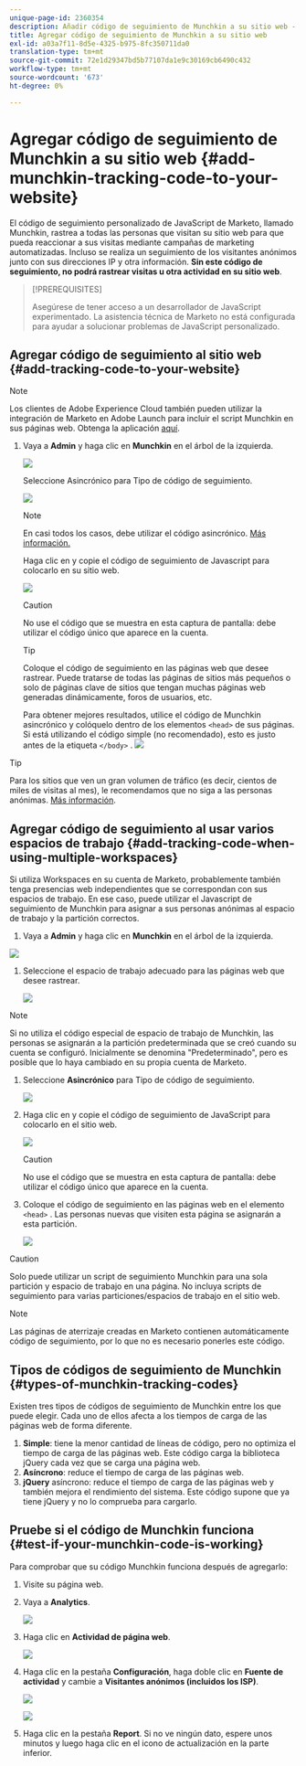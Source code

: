 ```yaml
---
unique-page-id: 2360354
description: Añadir código de seguimiento de Munchkin a su sitio web - Marketo Docs - Documentación del producto
title: Agregar código de seguimiento de Munchkin a su sitio web
exl-id: a03a7f11-8d5e-4325-b975-8fc350711da0
translation-type: tm+mt
source-git-commit: 72e1d29347bd5b77107da1e9c30169cb6490c432
workflow-type: tm+mt
source-wordcount: '673'
ht-degree: 0%

---
```


# Agregar código de seguimiento de Munchkin a su sitio web {#add-munchkin-tracking-code-to-your-website}

El código de seguimiento personalizado de JavaScript de Marketo, llamado Munchkin, rastrea a todas las personas que visitan su sitio web para que pueda reaccionar a sus visitas mediante campañas de marketing automatizadas. Incluso se realiza un seguimiento de los visitantes anónimos junto con sus direcciones IP y otra información. **Sin este código de seguimiento, no podrá rastrear visitas u otra actividad en su sitio web**.

>[!PREREQUISITES]
>
>Asegúrese de tener acceso a un desarrollador de JavaScript experimentado. La asistencia técnica de Marketo no está configurada para ayudar a solucionar problemas de JavaScript personalizado.

## Agregar código de seguimiento al sitio web {#add-tracking-code-to-your-website}

>[!NOTE]
>
>Los clientes de Adobe Experience Cloud también pueden utilizar la integración de Marketo en Adobe Launch para incluir el script Munchkin en sus páginas web. Obtenga la aplicación [aquí](https://www.adobeexchange.com/experiencecloud.details.101054.html).

1. Vaya a **Admin** y haga clic en **Munchkin** en el árbol de la izquierda.

   ![](assets/image2015-8-25-16-3a21-3a14.png)

   Seleccione Asincrónico para Tipo de código de seguimiento.

   ![](assets/image2015-8-25-16-3a24-3a33.png)

   >[!NOTE]
   >
   >En casi todos los casos, debe utilizar el código asincrónico. [Más información.](#types-of-munchkin-tracking-codes)

   Haga clic en y copie el código de seguimiento de Javascript para colocarlo en su sitio web.

   ![](assets/image2015-8-25-16-3a26-3a12.png)

   >[!CAUTION]
   >
   >No use el código que se muestra en esta captura de pantalla: debe utilizar el código único que aparece en la cuenta.

   >[!TIP]
   >
   >Coloque el código de seguimiento en las páginas web que desee rastrear. Puede tratarse de todas las páginas de sitios más pequeños o solo de páginas clave de sitios que tengan muchas páginas web generadas dinámicamente, foros de usuarios, etc.

   Para obtener mejores resultados, utilice el código de Munchkin asincrónico y colóquelo dentro de los elementos `<head>` de sus páginas. Si está utilizando el código simple (no recomendado), esto es justo antes de la etiqueta `</body>` .
   ![](assets/image2015-8-25-16-3a5-3a20.png)

>[!TIP]
>
>Para los sitios que ven un gran volumen de tráfico (es decir, cientos de miles de visitas al mes), le recomendamos que no siga a las personas anónimas. [Más información](https://developers.marketo.com/documentation/websites/lead-tracking-munchkin-js/).

## Agregar código de seguimiento al usar varios espacios de trabajo {#add-tracking-code-when-using-multiple-workspaces}

Si utiliza Workspaces en su cuenta de Marketo, probablemente también tenga presencias web independientes que se correspondan con sus espacios de trabajo. En ese caso, puede utilizar el Javascript de seguimiento de Munchkin para asignar a sus personas anónimas al espacio de trabajo y la partición correctos.

1. Vaya a **Admin** y haga clic en **Munchkin** en el árbol de la izquierda.

![](assets/image2015-8-25-16-3a28-3a41.png)

1. Seleccione el espacio de trabajo adecuado para las páginas web que desee rastrear.

   ![](assets/image2015-8-25-16-3a30-3a32.png)

>[!NOTE]
>
>Si no utiliza el código especial de espacio de trabajo de Munchkin, las personas se asignarán a la partición predeterminada que se creó cuando su cuenta se configuró. Inicialmente se denomina &quot;Predeterminado&quot;, pero es posible que lo haya cambiado en su propia cuenta de Marketo.

1. Seleccione **Asincrónico** para Tipo de código de seguimiento.

   ![](assets/image2015-8-25-16-3a32-3a42.png)

1. Haga clic en y copie el código de seguimiento de JavaScript para colocarlo en el sitio web.

   ![](assets/image2015-8-25-16-3a34-3a7.png)

   >[!CAUTION]
   >
   >No use el código que se muestra en esta captura de pantalla: debe utilizar el código único que aparece en la cuenta.

1. Coloque el código de seguimiento en las páginas web en el elemento `<head>` . Las personas nuevas que visiten esta página se asignarán a esta partición.

   ![](assets/image2015-8-25-16-3a5-3a20.png)

>[!CAUTION]
>
>Solo puede utilizar un script de seguimiento Munchkin para una sola partición y espacio de trabajo en una página. No incluya scripts de seguimiento para varias particiones/espacios de trabajo en el sitio web.

>[!NOTE]
>
>Las páginas de aterrizaje creadas en Marketo contienen automáticamente código de seguimiento, por lo que no es necesario ponerles este código.

## Tipos de códigos de seguimiento de Munchkin {#types-of-munchkin-tracking-codes}

Existen tres tipos de códigos de seguimiento de Munchkin entre los que puede elegir. Cada uno de ellos afecta a los tiempos de carga de las páginas web de forma diferente.

1. **Simple**: tiene la menor cantidad de líneas de código, pero no optimiza el tiempo de carga de las páginas web. Este código carga la biblioteca jQuery cada vez que se carga una página web.
1. **Asíncrono**: reduce el tiempo de carga de las páginas web.
1. **jQuery** asíncrono: reduce el tiempo de carga de las páginas web y también mejora el rendimiento del sistema. Este código supone que ya tiene jQuery y no lo comprueba para cargarlo.

## Pruebe si el código de Munchkin funciona {#test-if-your-munchkin-code-is-working}

Para comprobar que su código Munchkin funciona después de agregarlo:

1. Visite su página web.

1. Vaya a **Analytics**.

   ![](assets/mainnav-analytics-hand.png)

1. Haga clic en **Actividad de página web**.

   ![](assets/webanalytics.png)

1. Haga clic en la pestaña **Configuración**, haga doble clic en **Fuente de actividad** y cambie a **Visitantes anónimos (incluidos los ISP)**.

   ![](assets/analytics-activity-source.png)

   ![](assets/activitysource.png)

1. Haga clic en la pestaña **Report**. Si no ve ningún dato, espere unos minutos y luego haga clic en el icono de actualización en la parte inferior.
